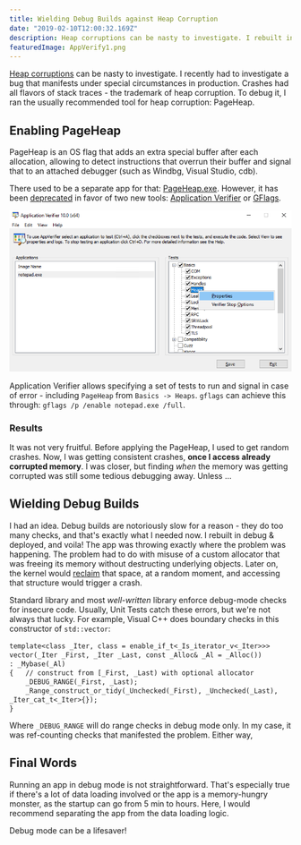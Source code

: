 ```yaml
---
title: Wielding Debug Builds against Heap Corruption
date: "2019-02-10T12:00:32.169Z"
description: Heap corruptions can be nasty to investigate. I rebuilt in debug & voila! The app was throwing exactly where the problem was happening.
featuredImage: AppVerify1.png
---
```


[Heap corruptions](https://en.wikipedia.org/wiki/Memory_corruption) can be nasty to investigate. I recently had to investigate a bug that manifests under special circumstances in production. Crashes had all flavors of stack traces - the trademark of heap corruption. To debug it, I ran the usually recommended tool for heap corruption: PageHeap.

## Enabling PageHeap

PageHeap is an OS flag that adds an extra special buffer after each allocation, allowing to detect instructions that overrun their buffer and signal that to an attached debugger (such as Windbg, Visual Studio, cdb). 

There used to be a separate app for that: [PageHeap.exe](https://support.microsoft.com/en-us/help/286470/how-to-use-pageheap-exe-in-windows-xp-windows-2000-and-windows-server). However, it has been [deprecated](https://blogs.technet.microsoft.com/yongrhee/2010/06/17/how-to-enable-pageheap-against-a-process-such-as-print-spooler/) in favor of two new tools: [Application Verifier](https://docs.microsoft.com/en-us/windows-hardware/drivers/debugger/application-verifier) or [GFlags](https://docs.microsoft.com/en-us/windows-hardware/drivers/debugger/gflags-and-pageheap).

![ApplicationVerifier](./AppVerify1.png)

Application Verifier allows specifying a set of tests to run and signal in case of error - including `PageHeap` from `Basics -> Heaps`. `gflags` can  achieve this through: `gflags /p /enable notepad.exe /full`. 

### Results

It was not very fruitful. Before applying the PageHeap, I used to get random crashes. Now, I was getting consistent crashes, **once I access already corrupted memory**. I was closer, but finding *when* the memory was getting corrupted was still some tedious debugging away. Unless ...

## Wielding Debug Builds

I had an idea. Debug builds are notoriously slow for a reason - they do too many checks, and that's exactly what I needed now. I rebuilt in debug & deployed, and voila! The app was throwing exactly where the problem was happening. The problem had to do with misuse of a custom allocator that was freeing its memory without destructing underlying objects. Later on, the kernel would [reclaim](https://mahdytech.com/2019/01/05/task-manager-memory-info/) that space, at a  random moment, and accessing that structure would trigger a crash. 

Standard library and most *well-written* library enforce debug-mode checks for insecure code. Usually, Unit Tests catch these errors, but we're not always that lucky. For example, Visual C++ does boundary checks in this constructor of `std::vector`: 

```language-cpp
template<class _Iter, class = enable_if_t<_Is_iterator_v<_Iter>>>
vector(_Iter _First, _Iter _Last, const _Alloc& _Al = _Alloc())
: _Mybase(_Al)
{	// construct from [_First, _Last) with optional allocator
    _DEBUG_RANGE(_First, _Last);
    _Range_construct_or_tidy(_Unchecked(_First), _Unchecked(_Last), _Iter_cat_t<_Iter>{});
}
```

Where `_DEBUG_RANGE` will do range checks in debug mode only. In my case, it was ref-counting checks that manifested the problem. Either way, 

## Final Words

Running an app in debug mode is not straightforward. That's especially true if there's a lot of data loading involved or the app is a memory-hungry monster, as the startup can go from 5 min to hours. Here, I would recommend separating the app from the data loading logic. 

Debug mode can be a lifesaver!